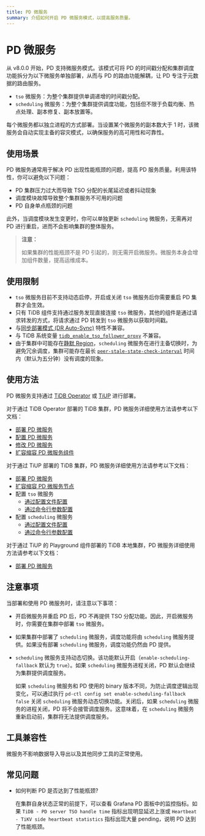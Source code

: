 ```yaml
---
title: PD 微服务
summary: 介绍如何开启 PD 微服务模式，以提高服务质量。
---
```


# PD 微服务

从 v8.0.0 开始，PD 支持微服务模式。该模式可将 PD 的时间戳分配和集群调度功能拆分为以下微服务单独部署，从而与 PD 的路由功能解耦，让 PD 专注于元数据的路由服务。

- `tso` 微服务：为整个集群提供单调递增的时间戳分配。
- `scheduling` 微服务：为整个集群提供调度功能，包括但不限于负载均衡、热点处理、副本修复、副本放置等。

每个微服务都以独立进程的方式部署。当设置某个微服务的副本数大于 1 时，该微服务会自动实现主备的容灾模式，以确保服务的高可用性和可靠性。

## 使用场景

PD 微服务通常用于解决 PD 出现性能瓶颈的问题，提高 PD 服务质量。利用该特性，你可以避免以下问题：

- PD 集群压力过大而导致 TSO 分配的长尾延迟或者抖动现象
- 调度模块故障导致整个集群服务不可用的问题
- PD 自身单点瓶颈的问题

此外，当调度模块发生变更时，你可以单独更新 `scheduling` 微服务，无需再对 PD 进行重启，进而不会影响集群的整体服务。

> **注意：**
>
> 如果集群的性能瓶颈不是 PD 引起的，则无需开启微服务。微服务本身会增加组件数量，提高运维成本。

## 使用限制

- `tso` 微服务目前不支持动态启停，开启或关闭 `tso` 微服务后你需要重启 PD 集群才会生效。
- 只有 TiDB 组件支持通过服务发现直接连接 `tso` 微服务，其他的组件是通过请求转发的方式，将请求通过 PD 转发到 `tso` 微服务以获取时间戳。
- 与[同步部署模式 (DR Auto-Sync)](/two-data-centers-in-one-city-deployment.md) 特性不兼容。
- 与 TiDB 系统变量 [`tidb_enable_tso_follower_proxy`](/system-variables.md#tidb_enable_tso_follower_proxy-从-v530-版本开始引入) 不兼容。
- 由于集群中可能存在[静默 Region](/tikv-configuration-file.md#hibernate-regions)，`scheduling` 微服务在进行主备切换时，为避免冗余调度，集群可能存在最长 [`peer-stale-state-check-interval`](/tikv-configuration-file.md#peer-stale-state-check-interval) 时间内（默认为五分钟）没有调度的现象。

## 使用方法

PD 微服务支持通过 [TiDB Operator](https://docs.pingcap.com/zh/tidb-in-kubernetes/stable) 或 [TiUP](/tiup/tiup-overview.md) 进行部署。

<SimpleTab>
<div label="TiDB Operator">

对于通过 TiDB Operator 部署的 TiDB 集群，PD 微服务详细使用方法请参考以下文档：

- [部署 PD 微服务](https://docs.pingcap.com/zh/tidb-in-kubernetes/stable/configure-a-tidb-cluster#部署-pd-微服务)
- [配置 PD 微服务](https://docs.pingcap.com/zh/tidb-in-kubernetes/stable/configure-a-tidb-cluster#配置-pd-微服务)
- [修改 PD 微服务](https://docs.pingcap.com/zh/tidb-in-kubernetes/stable/modify-tidb-configuration#修改-pd-微服务配置)
- [扩容缩容 PD 微服务组件](https://docs.pingcap.com/zh/tidb-in-kubernetes/stable/scale-a-tidb-cluster#扩缩容-pd-微服务组件)

</div>
<div label="TiUP">

对于通过 TiUP 部署的 TiDB 集群，PD 微服务详细使用方法请参考以下文档：

- [部署 PD 微服务](/pd-microservices-deployment-topology.md)
- [扩容缩容 PD 微服务节点](/scale-microservices-using-tiup.md)
- 配置 `tso` 微服务 
    - [通过配置文件配置](/tso-configuration-file.md)
    - [通过命令行参数配置](/command-line-flags-for-tso-configuration.md)
- 配置 `scheduling` 微服务 
    - [通过配置文件配置](/scheduling-configuration-file.md)
    - [通过命令行参数配置](/command-line-flags-for-scheduling-configuration.md)

</div>
<div label="TiUP Playground">

对于通过 TiUP 的 Playground 组件部署的 TiDB 本地集群，PD 微服务详细使用方法请参考以下文档：

- [部署 PD 微服务](/tiup/tiup-playground.md#部署-pd-微服务)

</div>
</SimpleTab>

## 注意事项

当部署和使用 PD 微服务时，请注意以下事项：

- 开启微服务并重启 PD 后，PD 不再提供 TSO 分配功能。因此，开启微服务时，你需要在集群中部署 `tso` 微服务。
- 如果集群中部署了 `scheduling` 微服务，调度功能将由 `scheduling` 微服务提供。如果没有部署 `scheduling` 微服务，调度功能仍然由 PD 提供。
- `scheduling` 微服务支持动态切换。该功能默认开启（`enable-scheduling-fallback` 默认为 `true`）。如果 `scheduling` 微服务进程关闭，PD 默认会继续为集群提供调度服务。

    如果 `scheduling` 微服务和 PD 使用的 binary 版本不同，为防止调度逻辑出现变化，可以通过执行 `pd-ctl config set enable-scheduling-fallback false` 关闭 `scheduling` 微服务动态切换功能。关闭后，如果 `scheduling` 微服务的进程关闭，PD 将不会接管调度服务。这意味着，在 `scheduling` 微服务重新启动前，集群将无法提供调度服务。

## 工具兼容性

微服务不影响数据导入导出以及其他同步工具的正常使用。

## 常见问题

- 如何判断 PD 是否达到了性能瓶颈?

  在集群自身状态正常的前提下，可以查看 Grafana PD 面板中的监控指标。如果 `TiDB - PD server TSO handle time` 指标出现明显延迟上涨或 `Heartbeat - TiKV side heartbeat statistics` 指标出现大量 pending，说明 PD 达到了性能瓶颈。
